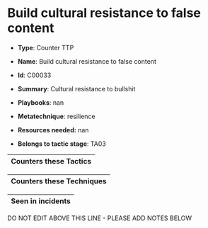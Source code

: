 # Build cultural resistance to false content

* **Type**: Counter TTP

* **Name**: Build cultural resistance to false content

* **Id**: C00033

* **Summary**: Cultural resistance to bullshit

* **Playbooks**: nan

* **Metatechnique**: resilience

* **Resources needed:** nan

* **Belongs to tactic stage**: TA03


| Counters these Tactics |
| ---------------------- |



| Counters these Techniques |
| ------------------------- |



| Seen in incidents |
| ----------------- |


DO NOT EDIT ABOVE THIS LINE - PLEASE ADD NOTES BELOW